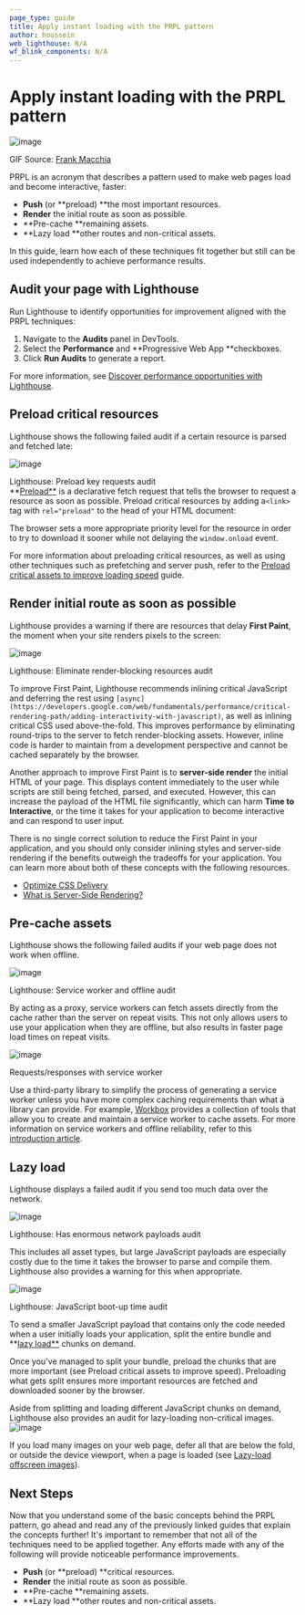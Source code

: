 ```yaml
---
page_type: guide
title: Apply instant loading with the PRPL pattern
author: houssein
web_lighthouse: N/A
wf_blink_components: N/A
---
```


# Apply instant loading with the PRPL pattern

![image](./prpl-pug.png)

GIF Source: [Frank Macchia](https://frankmacchia.blogspot.com/)

PRPL is an acronym that describes a pattern used to make web pages load and
become interactive, faster:

+  **Push** (or **preload) **the most important resources.
+  **Render** the initial route as soon as possible.
+  **Pre-cache **remaining assets.
+  **Lazy load **other routes and non-critical assets.

In this guide, learn how each of these techniques fit together but still can be
used independently to achieve performance results.

## Audit your page with Lighthouse

Run Lighthouse to identify opportunities for improvement aligned with the PRPL
techniques:

1. Navigate to the **Audits** panel in DevTools.
1. Select the **Performance** and **Progressive Web App **checkboxes.
1. Click **Run Audits** to generate a report.

For more information, see [Discover performance opportunities with Lighthouse](../discover-performance-opportunities-with-lighthouse).

## Preload critical resources

Lighthouse shows the following failed audit if a certain resource is parsed and
fetched late:

![image](./preload-requests.png)

Lighthouse: Preload key requests audit  
**[Preload**](https://developer.mozilla.org/en-US/docs/Web/HTML/Preloading_content)
is a declarative fetch request that tells the browser to request a resource as
soon as possible. Preload critical resources by adding a`<link>` tag with
`rel="preload"` to the head of your HTML document:

<link rel="preload" as="style" href="css/style.css">

The browser sets a more appropriate priority level for the resource in order to
try to download it sooner while not delaying the `window.onload` event. 

For more information about preloading critical resources, as well as using other
techniques such as prefetching and server push, refer to the [Preload critical
assets to improve loading speed](https://example.com) guide.

## Render initial route as soon as possible

Lighthouse provides a warning if there are resources that delay **First Paint**,
the moment when your site renders pixels to the screen:

![image](./eliminate-render-blocking.png)

Lighthouse: Eliminate render-blocking resources audit

To improve First Paint, Lighthouse recommends inlining critical JavaScript and
deferring the rest using
`[async](https://developers.google.com/web/fundamentals/performance/critical-rendering-path/adding-interactivity-with-javascript)`,
as well as inlining critical CSS used above-the-fold. This improves performance
by eliminating round-trips to the server to fetch render-blocking assets.
However, inline code is harder to maintain from a development perspective and
cannot be cached separately by the browser.

Another approach to improve First Paint is to **server-side render** the initial
HTML of your page. This displays content immediately to the user while scripts
are still being fetched, parsed, and executed. However, this can increase the
payload of the HTML file significantly, which can harm **Time to Interactive**,
or the time it takes for your application to become interactive and can respond
to user input.

There is no single correct solution to reduce the First Paint in your
application, and you should only consider inlining styles and server-side
rendering if the benefits outweigh the tradeoffs for your application. You can
learn more about both of these concepts with the following resources.

+  [Optimize CSS Delivery](https://developers.google.com/speed/docs/insights/OptimizeCSSDelivery)
+  [What is Server-Side Rendering?](https://www.youtube.com/watch?v=GQzn7XRdzxY)

## Pre-cache assets

Lighthouse shows the following failed audits if your web page does not work when
offline.

![image](./offline-audits.png)

Lighthouse: Service worker and offline audit

By acting as a proxy, service workers can fetch assets directly from the cache
rather than the server on repeat visits. This not only allows users to use your
application when they are offline, but also results in faster page load times on
repeat visits.

![image](./service-workers.png)

Requests/responses with service worker

Use a third-party library to simplify the process of generating a service worker
unless you have more complex caching requirements than what a library can
provide. For example,
[Workbox](https://developers.google.com/web/tools/workbox/) provides a
collection of tools that allow you to create and maintain a service worker to
cache assets. For more information on service workers and offline reliability,
refer to this
[introduction article](https://developers.google.com/web/fundamentals/primers/service-workers/).

## Lazy load

Lighthouse displays a failed audit if you send too much data over the network.

![image](./enormous-payloads.png)

Lighthouse: Has enormous network payloads audit

This includes all asset types, but large JavaScript payloads are especially
costly due to the time it takes the browser to parse and compile them.
Lighthouse also provides a warning for this when appropriate.

![image](./js-bootup-high.png)

Lighthouse: JavaScript boot-up time audit

To send a smaller JavaScript payload that contains only the code needed when a
user initially loads your application, split the entire bundle and **[lazy
load**](https://example.com) chunks on demand.

Once you've managed to split your bundle, preload the chunks that are more
important (see Preload critical assets to improve speed). Preloading what gets
split ensures more important resources are fetched and downloaded sooner by the
browser.

Aside from splitting and loading different JavaScript chunks on demand,
Lighthouse also provides an audit for lazy-loading non-critical images.![image](./defer-offscreen-images.png)

If you load many images on your web page, defer all that are below the fold, or
outside the device viewport, when a page is loaded (see [Lazy-load offscreen
images](https://example.com)).

## Next Steps

Now that you understand some of the basic concepts behind the PRPL pattern, go
ahead and read any of the previously linked guides that explain the concepts
further! It's important to remember that not all of the techniques need to be
applied together. Any efforts made with any of the following will provide
noticeable performance improvements.

+  **Push** (or **preload) **critical resources.
+  **Render** the initial route as soon as possible.
+  **Pre-cache **remaining assets.
+  **Lazy load **other routes and non-critical assets.
